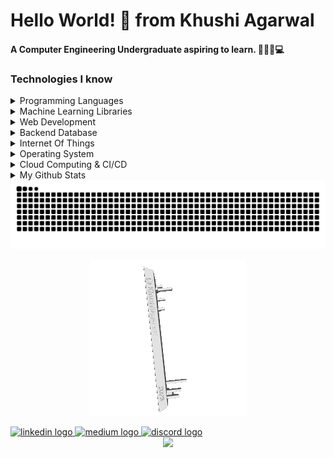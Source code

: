 # Hello World! 👋 from Khushi Agarwal
#### A Computer Engineering Undergraduate aspiring to learn. 👩🏻‍💻💻
  
### Technologies I know
<details>
  <summary> Programming Languages </summary>
  <div align="center">
  <img src="https://cdn.jsdelivr.net/gh/devicons/devicon/icons/c/c-original.svg" height="40" alt="c logo"  />  <img width="12" />
  <img src="https://cdn.jsdelivr.net/gh/devicons/devicon/icons/java/java-original-wordmark.svg" height="40" alt="java logo"  />  <img width="12" />
  <img src="https://cdn.jsdelivr.net/gh/devicons/devicon/icons/python/python-original-wordmark.svg" height="40" alt="python logo"  />  <img width="12" />
  </div>
</details>
  
  <details>
  <summary> Machine Learning Libraries </summary>
<img src="https://cdn.jsdelivr.net/gh/devicons/devicon/icons/numpy/numpy-original-wordmark.svg" height="40" alt="numpy logo"  />  <img width="12" />
  <img src="https://cdn.jsdelivr.net/gh/devicons/devicon/icons/pandas/pandas-original-wordmark.svg" height="40" alt="pandas logo"  />  <img width="12" />
  <img src="https://cdn.jsdelivr.net/gh/devicons/devicon/icons/tensorflow/tensorflow-original-wordmark.svg" height="40" alt="TensorFlow logo" />  <img width="12" />
  <img src="https://cdn.jsdelivr.net/gh/devicons/devicon/icons/r/r-original.svg" height="40" alt="r logo"  />  <img width="12" /> 
    <img src="https://cdn.jsdelivr.net/gh/devicons/devicon/icons/rstudio/rstudio-original.svg" height="40" alt="R-studio logo"  />  <img width="12" />  
  <img src="https://cdn.jsdelivr.net/gh/devicons/devicon/icons/jupyter/jupyter-original-wordmark.svg" height="40" alt="Jupyter logo" />  <img width="12" />
  <img src="https://cdn.jsdelivr.net/gh/devicons/devicon/icons/kaggle/kaggle-original-wordmark.svg" height="40" alt="Kaggle logo"  />  <img width="12" />
  </details>
  
  <details>
  <summary> Web Development </summary>
      <div align="center">
  <img src="https://cdn.jsdelivr.net/gh/devicons/devicon/icons/html5/html5-original-wordmark.svg" height="40" alt="html5 logo"  />  <img width="12" />
  <img src="https://cdn.jsdelivr.net/gh/devicons/devicon/icons/css3/css3-original-wordmark.svg" height="40" alt="css3 logo"  />  <img width="12" />
  <img src="https://cdn.jsdelivr.net/gh/devicons/devicon/icons/php/php-original.svg" height="40" alt="php logo"  />  <img width="12" />
  <img src="https://cdn.jsdelivr.net/gh/devicons/devicon/icons/nodejs/nodejs-original-wordmark.svg" height="40" alt="nodejs logo"  />  <img width="12" />
  <img src="https://cdn.jsdelivr.net/gh/devicons/devicon/icons/javascript/javascript-original.svg" height="40" alt="javascript logo"  />  <img width="12" />
  <img src="https://cdn.jsdelivr.net/gh/devicons/devicon/icons/jquery/jquery-original-wordmark.svg" height="40" alt="JQuery logo"  />  <img width="12" /> 
  <img src="https://cdn.jsdelivr.net/gh/devicons/devicon/icons/react/react-original-wordmark.svg" height="40" alt="react logo"  />  <img width="12" />
  <img src="https://cdn.jsdelivr.net/gh/devicons/devicon/icons/express/express-original-wordmark.svg" height="40" alt="express logo"  />  <img width="12" />
  <img src="https://cdn.jsdelivr.net/gh/devicons/devicon/icons/spring/spring-original-wordmark.svg" height="40" alt="Spring Boot Logo" />  <img width="12" />
  </div>
  </details>
<details>
  <summary>Backend Database </summary>    <div align="center">
  <img src="https://cdn.jsdelivr.net/gh/devicons/devicon/icons/firebase/firebase-plain-wordmark.svg" height="40" alt="firebase logo"  />  <img width="12" />
  <img src="https://cdn.jsdelivr.net/gh/devicons/devicon/icons/mysql/mysql-original-wordmark.svg" height="40" alt="mysql logo"  />  <img width="12" />
 <img src="https://cdn.jsdelivr.net/gh/devicons/devicon/icons/vscode/vscode-original-wordmark.svg" height="40" alt="VS Code logo"  />  <img width="12" />

   </div>
  </details>
  
<details>
  <summary> Internet Of Things </summary>    
  <div align="center">
  <img src="https://cdn.jsdelivr.net/gh/devicons/devicon/icons/embeddedc/embeddedc-original.svg" height="40" alt="Embedded C logo"  />  <img width="12" />
  <img src="https://cdn.jsdelivr.net/gh/devicons/devicon/icons/arduino/arduino-original-wordmark.svg" height="40" alt="Arduino logo"  />  <img width="12" /> 
  </div>
</details>  

  <details>
  <summary> Operating System </summary>  
    <div align="center">
   <img src="https://cdn.jsdelivr.net/gh/devicons/devicon/icons/linux/linux-original.svg" height="40" alt="Linux logo"  />  <img width="12" />          
 <img src="https://cdn.jsdelivr.net/gh/devicons/devicon/icons/bash/bash-original.svg" height="40" alt="Bash logo" />  <img width="12" />
    </div>
  </details>
 <details>
  <summary> Cloud Computing & CI/CD </summary>
  <div align="center">

  <img src="https://cdn.jsdelivr.net/gh/devicons/devicon/icons/amazonwebservices/amazonwebservices-original-wordmark.svg" height="40" alt="AWS logo"  />  <img width="12" />
  <img src="https://cdn.jsdelivr.net/gh/devicons/devicon/icons/docker/docker-original-wordmark.svg" height="40" alt="Docker logo"  />  <img width="12" />
  <img src="https://cdn.jsdelivr.net/gh/devicons/devicon/icons/googlecloud/googlecloud-original-wordmark.svg" height="40" alt="GCP logo"  />  <img width="12" />
  <img src="https://cdn.jsdelivr.net/gh/devicons/devicon/icons/kubernetes/kubernetes-plain-wordmark.svg" height="40" alt="Kubernetes logo"  />  <img width="12" />
  <img src="https://cdn.jsdelivr.net/gh/devicons/devicon/icons/github/github-original-wordmark.svg" height="40" alt="Github logo"  />  <img width="12" />    
</div>
</details>


<details>
  <summary> My Github Stats </summary>
  <div align="center">
  <img src="https://github-readme-stats.vercel.app/api?username=khushiiagarwal&show_icons=true&include_all_commits=true&count_private=true&disable_animations=false&theme=cobalt&locale=en&hide_border=false&order=1" alt="stats graph"  />
    
  <img src="https://github-readme-stats.vercel.app/api/top-langs?username=khushiiagarwal&locale=en&hide_title=false&layout=compact&card_width=320&langs_count=8&theme=cobalt&hide_border=false&order=2" alt="languages graph"  />
  <br> 
  <img src="https://streak-stats.demolab.com?user=khushiiagarwal&locale=en&mode=daily&theme=cobalt&hide_border=false&border_radius=5&order=3" height="150" alt="streak graph"  /> 
  <br>
<a href="https://github-trophies.vercel.app/?username=KhushiiAgarwal" target="_blank">
  <img src="https://github-trophies.vercel.app/?username=KhushiiAgarwal&theme=discord&margin-w=4&margin-h=4&column=4&row=2">
</a>

 <a href="https://github-profile-summary-cards.vercel.app/api/cards/profile-details?username=KhushiiAgarwal">
          <img width="715" src="https://github-profile-summary-cards.vercel.app/api/cards/profile-details?username=KhushiiAgarwal&theme=cobalt"/>
        </a>
  <!-- <img src="https://github-contributor-stats.vercel.app/api?username=KhushiiAgarwal&combine_all_yearly_contributions=true&limit=3&radius=16&theme=cobalt&area=true&order=5" height="100" alt="activity-graph graph"/> -->
  <a href="https://github-profile-summary-cards.vercel.app/api/cards/repos-per-language?username=KhushiiAgarwal">
          <img src="https://github-profile-summary-cards.vercel.app/api/cards/repos-per-language?username=KhushiiAgarwal&theme=cobalt"/>
        </a>
        
<a href="https://github-profile-summary-cards.vercel.app/api/cards/most-commit-language?username=KhushiiAgarwal&">
    <img src="https://github-profile-summary-cards.vercel.app/api/cards/most-commit-language?username=KhushiiAgarwal&theme=cobalt"/>
        </a>
    <br>    
<a href="https://github-profile-summary-cards.vercel.app/api/cards/stats?username=KhushiiAgarwal">
    <img src="https://github-profile-summary-cards.vercel.app/api/cards/stats?username=KhushiiAgarwal&theme=cobalt"/> 
</a>

<a href="https://github-profile-summary-cards.vercel.app/api/cards/productive-time?username=KhushiiAgarwal&theme=cobalt">
   <img src="https://github-profile-summary-cards.vercel.app/api/cards/productive-time?username=KhushiiAgarwal&theme=cobalt"/>
</a>

        
  <img src="https://github-readme-activity-graph.vercel.app/graph?username=khushiiagarwal&radius=16&theme=monokai&order=6" height="300" alt="activity-graph graph"  />
  
</div>
</details>

<img src="https://raw.githubusercontent.com/KhushiiAgarwal/KhushiiAgarwal/output/snake.svg" alt="Snake animation" />

<div align="center">
  
![](KhushiiAgarwal-2023.gif)
</div>

<div align="left">
  <a href="https://www.linkedin.com/in/khushi-agarwal-a68090230/" target="_blank">
    <img src="https://raw.githubusercontent.com/maurodesouza/profile-readme-generator/master/src/assets/icons/social/linkedin/default.svg" width="52" height="40" alt="linkedin logo"  />
  </a>
  <a href="https://medium.com/@akhushiagarwal" target="_blank">
    <img src="https://raw.githubusercontent.com/maurodesouza/profile-readme-generator/master/src/assets/icons/social/medium/default.svg" width="52" height="40" alt="medium logo"  />
  </a>
  <a href="donutaskmyname" target="_blank">
    <img src="https://raw.githubusercontent.com/maurodesouza/profile-readme-generator/master/src/assets/icons/social/discord/default.svg" width="52" height="40" alt="discord logo"  />
  </a>
</div>

<div align="center">
  <img src="https://profile-counter.glitch.me/khushiiagarwal/count.svg?"  />
</div>

